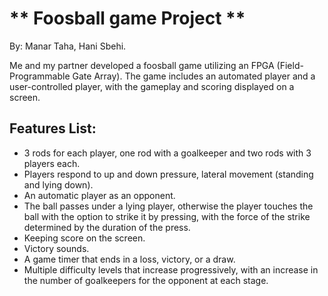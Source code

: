 # ** Foosball game Project **
By: Manar Taha, Hani Sbehi.

Me and my partner developed a foosball game utilizing an FPGA  (Field-Programmable Gate Array). The game includes an  automated player and a user-controlled player, with the gameplay  and scoring displayed on a screen.
## Features List: 
*	3 rods for each player, one rod with a goalkeeper and two rods with 3 players each.
*	Players respond to up and down pressure, lateral movement (standing and lying down).
*	 An automatic player as an opponent.
*	 The ball passes under a lying player, otherwise the player touches the ball with the option to strike it by pressing, with the force of the strike determined by the duration of the press.
*	 Keeping score on the screen.
*  Victory sounds.
*	A game timer that ends in a loss, victory, or a draw.
*	 Multiple difficulty levels that increase progressively, with an increase in the number of goalkeepers for the opponent at each stage.

